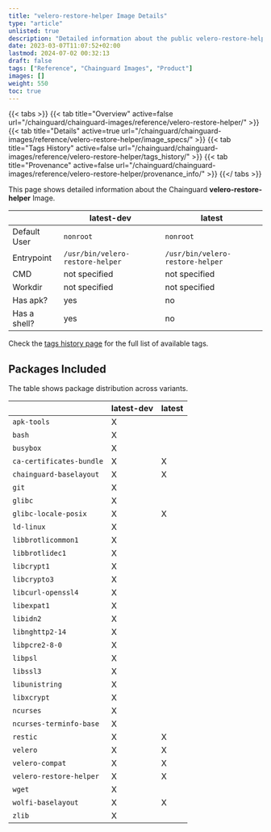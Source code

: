 ```yaml
---
title: "velero-restore-helper Image Details"
type: "article"
unlisted: true
description: "Detailed information about the public velero-restore-helper Chainguard Image."
date: 2023-03-07T11:07:52+02:00
lastmod: 2024-07-02 00:32:13
draft: false
tags: ["Reference", "Chainguard Images", "Product"]
images: []
weight: 550
toc: true
---
```


{{< tabs >}}
{{< tab title="Overview" active=false url="/chainguard/chainguard-images/reference/velero-restore-helper/" >}}
{{< tab title="Details" active=true url="/chainguard/chainguard-images/reference/velero-restore-helper/image_specs/" >}}
{{< tab title="Tags History" active=false url="/chainguard/chainguard-images/reference/velero-restore-helper/tags_history/" >}}
{{< tab title="Provenance" active=false url="/chainguard/chainguard-images/reference/velero-restore-helper/provenance_info/" >}}
{{</ tabs >}}

This page shows detailed information about the Chainguard **velero-restore-helper** Image.

|              | latest-dev                       | latest                           |
|--------------|----------------------------------|----------------------------------|
| Default User | `nonroot`                        | `nonroot`                        |
| Entrypoint   | `/usr/bin/velero-restore-helper` | `/usr/bin/velero-restore-helper` |
| CMD          | not specified                    | not specified                    |
| Workdir      | not specified                    | not specified                    |
| Has apk?     | yes                              | no                               |
| Has a shell? | yes                              | no                               |

Check the [tags history page](/chainguard/chainguard-images/reference/velero-restore-helper/tags_history/) for the full list of available tags.

## Packages Included
The table shows package distribution across variants.

|                          | latest-dev | latest |
|--------------------------|------------|--------|
| `apk-tools`              | X          |        |
| `bash`                   | X          |        |
| `busybox`                | X          |        |
| `ca-certificates-bundle` | X          | X      |
| `chainguard-baselayout`  | X          | X      |
| `git`                    | X          |        |
| `glibc`                  | X          |        |
| `glibc-locale-posix`     | X          | X      |
| `ld-linux`               | X          |        |
| `libbrotlicommon1`       | X          |        |
| `libbrotlidec1`          | X          |        |
| `libcrypt1`              | X          |        |
| `libcrypto3`             | X          |        |
| `libcurl-openssl4`       | X          |        |
| `libexpat1`              | X          |        |
| `libidn2`                | X          |        |
| `libnghttp2-14`          | X          |        |
| `libpcre2-8-0`           | X          |        |
| `libpsl`                 | X          |        |
| `libssl3`                | X          |        |
| `libunistring`           | X          |        |
| `libxcrypt`              | X          |        |
| `ncurses`                | X          |        |
| `ncurses-terminfo-base`  | X          |        |
| `restic`                 | X          | X      |
| `velero`                 | X          | X      |
| `velero-compat`          | X          | X      |
| `velero-restore-helper`  | X          | X      |
| `wget`                   | X          |        |
| `wolfi-baselayout`       | X          | X      |
| `zlib`                   | X          |        |


